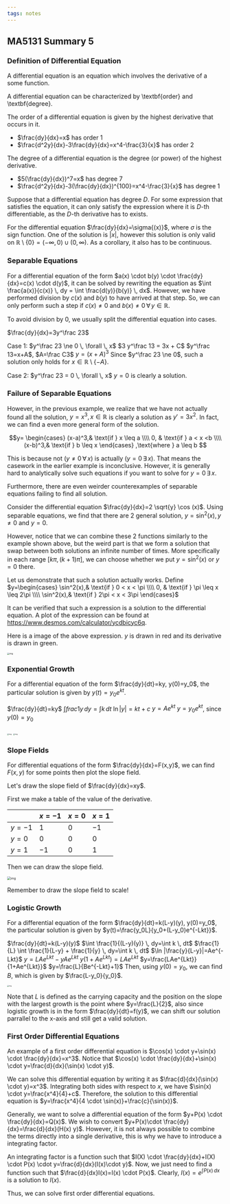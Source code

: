 ```yaml
---
tags: notes
---
```


## MA5131 Summary 5

### Definition of  Differential Equation
A differential equation is an equation which involves the derivative of a some function.

A differential equation can be characterized by \textbf{order} and \textbf{degree}. 

The order of a differential equation is given by the highest derivative that occurs in it.

- $\frac{dy}{dx}=x$ has order $1$
- $\frac{d^2y}{dx}-3\frac{dy}{dx}=x^4-\frac{3}{x}$ has order $2$

The degree of a differential equation is the degree (or power) of the highest derivative.

- $5(\frac{dy}{dx})^7=x$ has degree $7$
- $\frac{d^2y}{dx}-3(\frac{dy}{dx})^{100}=x^4-\frac{3}{x}$ has degree $1$

Suppose that a differential equation has degree $D$. For some expression that satisfies the equation, it can only satisfy the expression where it is $D$-th differentiable, as the $D$-th derivative has to exists.

For the differential equation $\frac{dy}{dx}=\sigma{(x)}$, where $\sigma$ is the sign function. One of the solution is $|x|$, however this solution is only valid on $\mathbb{R} \setminus \{0\} = (-\infty,0) \cup (0,\infty)$. As a corollary, it also has to be continuous.

### Separable Equations
For a differential equation of the form $a(x) \cdot b(y) \cdot \frac{dy}{dx}=c(x) \cdot d(y)$, it can be solved by rewriting the equation as $\int \frac{a(x)}{c(x)} \, dy = \int \frac{d(y)}{b(y)} \, dx$. However, we have performed division by $c(x)$ and $b(y)$ to have arrived at that step. So, we can only perform such a step if $c(x) \neq 0$ and $b(x) \neq 0 \, \forall \, y \in \mathbb{R}$.

To avoid division by $0$, we usually split the differential equation into cases.

$\frac{dy}{dx}=3y^\frac 23$ 

Case $1$: $y^\frac 23 \ne 0 \, \forall \, x$ 
$3 y^\frac 13 = 3x + C$ 
$y^\frac 13=x+A$, $A=\frac C3$
$y=(x+A)^3$
Since $y^\frac 23 \ne 0$, such a solution only holds for $x \in \mathbb{R} \setminus \{-A\}$. 

Case $2$:  $y^\frac 23 = 0 \, \forall \, x$
$y=0$ is clearly a solution.

### Failure of Separable Equations
However, in the previous example, we realize that we have not actually found all the solution, $y=x^3, x \in \mathbb{R}$ is clearly a solution as $y'=3x^2$. In fact, we can find a even more general form of the solution.

$$y= 
\begin{cases}
    (x-a)^3,& \text{if } x \leq  a \\\\
    0,           & \text{if } a < x <b \\\\
    (x-b)^3,& \text{if } b \leq x
\end{cases}
,\text{where } a \leq b
$$

This is because not ($y \ne 0 \, \forall \, x$) is actually ($y=0 \, \exists \, x$). That means the casework in the earlier example is inconclusive. However, it is generally hard to analytically solve such equations if you want to solve for $y=0 \, \exists \, x$.

Furthermore, there are even weirder counterexamples of separable equations failing to find all solution.

Consider the differential equation $\frac{dy}{dx}=2 \sqrt{y} \cos (x)$. Using separable equations, we find that there are $2$ general solution, $y=\sin^2 (x), y \ne 0$ and $y=0$.

However, notice that we can combine these $2$ functions similarly to the example shown above, but the weird part is that we form a solution that swap between both solutions an infinite number of times. More specifically in each range $[k \pi,(k+1)\pi]$, we can choose whether we put $y=\sin^2(x)$ or $y=0$ there.

Let us demonstrate that such a solution actually works. Define $y=\begin{cases}
    \sin^2(x),& \text{if } 0 < x < \pi \\\\
    0,           & \text{if } \pi \leq x \leq 2\pi \\\\
    \sin^2(x),& \text{if } 2\pi < x < 3\pi
\end{cases}$

It can be verified that such a expression is a solution to the differential equation. A plot of the expression can be found at https://www.desmos.com/calculator/ycdbicyc6q.

Here is a image of the above expression. $y$ is drawn in red and its derivative is drawn in green.

<img src="https://cdn.discordapp.com/attachments/752406106009239585/1228808460708347966/6077956b6efc443a27dbde44.png?ex=662d640f&is=661aef0f&hm=0bd327d007fb6e8fad8b8bbd7658363efd1f40b6079527077b73f1efcad02102&" alt="img" style="zoom: 33%;" />

### Exponential Growth
For a differential equation of the form $\frac{dy}{dt}=ky, y(0)=y_0$, the particular solution is given by $y(t)=y_0 e^{kt}$.

$\frac{dy}{dt}=ky$ 
$\int frac 1y \, dy=\int k \, dt$ 
$\ln |y| =kt+c$ 
$y=A e^{kt}$ 
$y=y_0 e^{kt}$, since $y(0)=y_0$ 

<img src="https://cdn.discordapp.com/attachments/752406106009239585/1228808482845888622/6077990f6efc44828edbe5aa.png?ex=662d6414&is=661aef14&hm=fe88f73f42c52e8991140ced1a8066ea803aa7015011059afcdafac8c8b75c72&" alt="img" style="zoom: 25%;" /> 

<img src="https://cdn.discordapp.com/attachments/752406106009239585/1228808482845888622/6077990f6efc44828edbe5aa.png?ex=662d6414&is=661aef14&hm=fe88f73f42c52e8991140ced1a8066ea803aa7015011059afcdafac8c8b75c72&" alt="img" style="zoom:25%;" />

### Slope Fields
For differential equations of the form $\frac{dy}{dx}=F(x,y)$, we can find $F(x,y)$ for some points then plot the slope field.

Let's draw the slope field of $\frac{dy}{dx}=xy$.

First we make a table of the value of the derivative.

|        | $x=-1$ | $x=0$ | $x=1$ |
| ------ | ------ | ----- | ----- |
| $y=-1$ | $1$    | $0$   | $-1$  |
| $y=0$  | $0$    | $0$   | $0$   |
| $y=1$  | $-1$   | $0$   | $1$   |

Then we can draw the slope field.

<img src="https://cdn.discordapp.com/attachments/752406106009239585/1228808586092613784/60779e4c6efc445877dbf0d6.png?ex=662d642d&is=661aef2d&hm=5fc49f167fb5e621a2b77a921f8a09c27232d20e601b39e61e1ed5e4ec37b571&" alt="img" style="zoom: 50%;" />

Remember to draw the slope field to scale!

### Logistic Growth
For a differential equation of the form $\frac{dy}{dt}=k(L-y)(y), y(0)=y_0$, the particular solution is given by $y(t)=\frac{y_0L}{y_0+(L-y_0)e^{-Lkt}}$.

$\frac{dy}{dt}=k(L-y)(y)$ 
$\int \frac{1}{(L-y)(y)} \, dy=\int k \, dt$ 
$\frac{1}{L} \int \frac{1}{L-y} + \frac{1}{y} \, dy=\int k \, dt$ 
$\ln |\frac{y}{L-y}|=Ae^{-Lkt}$ 
$y=LAe^{Lkt}-yAe^{Lkt}$ 
$y(1+Ae^{Lkt})=LAe^{Lkt}$ 
$y=\frac{LAe^{Lkt}}{1+Ae^{Lkt}}$ 
$y=\frac{L}{Be^{-Lkt}+1}$ 
Then, using $y(0)=y_0$, we can find $B$, which is given by $\frac{L-y_0}{y_0}$.

<img src="https://cdn.discordapp.com/attachments/752406106009239585/1228808558708002846/60779c856efc44d0b7dbed00.png?ex=662d6426&is=661aef26&hm=097884025cd81a08741991df6e6fe8cdd968297c824f52d2b3cec681f6073637&" alt="img" style="zoom: 25%;" />

Note that $L$ is defined as the carrying capacity and the position on the slope with the largest growth is the point where $y=\frac{L}{2}$, also since logistic growth is in the form $\frac{dy}{dt}=f(y)$, we can shift our solution parrallel to the x-axis and still get a valid solution.

### First Order Differential Equations
An example of a first order differential equation is $\cos(x) \cdot y+\sin(x) \cdot \frac{dy}{dx}=x^3$. Notice that $\cos(x) \cdot \frac{dy}{dx}+\sin(x) \cdot y=\frac{d}{dx}(\sin(x) \cdot y)$.

We can solve this differential equation by writing it as $\frac{d}{dx}(\sin(x) \cdot y)=x^3$. Integrating both sides with respect to $x$, we have $\sin(x) \cdot y=\frac{x^4}{4}+c$. Therefore, the solution to this differential equation is $y=\frac{x^4}{4 \cdot \sin(x)}+\frac{c}{\sin(x)}$.

Generally, we want to solve a differential equation of the form $y+P(x) \cdot \frac{dy}{dx}=Q(x)$. We wish to convert $y+P(x)\cdot \frac{dy}{dx}=\frac{d}{dx}(H(x) y)$. However, it is not always possible to combine the terms directly into a single derivative, this is why we have to introduce a integrating factor. 

An integrating factor is a function such that $I(X) \cdot \frac{dy}{dx}+I(X) \cdot P(x) \cdot y=\frac{d}{dx}(I(x)\cdot y)$. Now, we just need to find a function such that $\frac{d}{dx}I(x)=I(x) \cdot P(x)$. Clearly, $I(x)=e^{\int P(x) \, dx}$ is a solution to $I(x)$.

Thus, we can solve first order differential equations.
